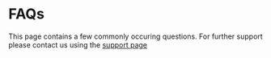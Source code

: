 # FAQs

This page contains a few commonly occuring questions.
For further support please contact us using the [support page](../getting-started/support.md)
